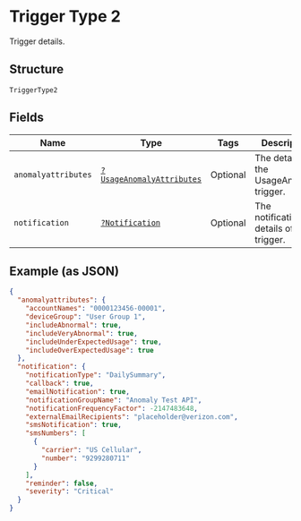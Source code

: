 
# Trigger Type 2

Trigger details.

## Structure

`TriggerType2`

## Fields

| Name | Type | Tags | Description | Getter | Setter |
|  --- | --- | --- | --- | --- | --- |
| `anomalyattributes` | [`?UsageAnomalyAttributes`](../../doc/models/usage-anomaly-attributes.md) | Optional | The details of the UsageAnomaly trigger. | getAnomalyattributes(): ?UsageAnomalyAttributes | setAnomalyattributes(?UsageAnomalyAttributes anomalyattributes): void |
| `notification` | [`?Notification`](../../doc/models/notification.md) | Optional | The notification details of the trigger. | getNotification(): ?Notification | setNotification(?Notification notification): void |

## Example (as JSON)

```json
{
  "anomalyattributes": {
    "accountNames": "0000123456-00001",
    "deviceGroup": "User Group 1",
    "includeAbnormal": true,
    "includeVeryAbnormal": true,
    "includeUnderExpectedUsage": true,
    "includeOverExpectedUsage": true
  },
  "notification": {
    "notificationType": "DailySummary",
    "callback": true,
    "emailNotification": true,
    "notificationGroupName": "Anomaly Test API",
    "notificationFrequencyFactor": -2147483648,
    "externalEmailRecipients": "placeholder@verizon.com",
    "smsNotification": true,
    "smsNumbers": [
      {
        "carrier": "US Cellular",
        "number": "9299280711"
      }
    ],
    "reminder": false,
    "severity": "Critical"
  }
}
```

